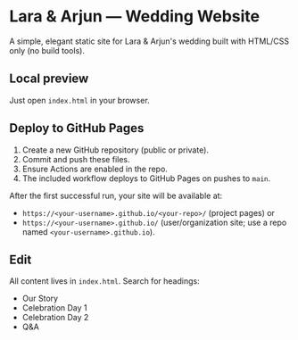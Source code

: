 # Lara & Arjun — Wedding Website

A simple, elegant static site for Lara & Arjun's wedding built with HTML/CSS only (no build tools).

## Local preview
Just open `index.html` in your browser.

## Deploy to GitHub Pages
1. Create a new GitHub repository (public or private).
2. Commit and push these files.
3. Ensure Actions are enabled in the repo.
4. The included workflow deploys to GitHub Pages on pushes to `main`.

After the first successful run, your site will be available at:
- `https://<your-username>.github.io/<your-repo>/` (project pages)
or
- `https://<your-username>.github.io/` (user/organization site; use a repo named `<your-username>.github.io`).

## Edit
All content lives in `index.html`. Search for headings:
- Our Story
- Celebration Day 1
- Celebration Day 2
- Q&A

